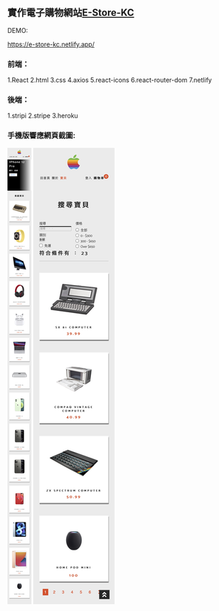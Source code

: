 ## 實作電子購物網站[E-Store-KC](https://e-store-kc.netlify.app/)

DEMO:

https://e-store-kc.netlify.app/

### 前端：

1.React
2.html
3.css
4.axios
5.react-icons
6.react-router-dom
7.netlify

### 後端：

1.stripi
2.stripe
3.heroku

### 手機版響應網頁截圖:

![網站](/src/assets/E-STTORE-KC-home.jpg)
![網站](/src/assets/E-STTORE-KC-products.jpg)
